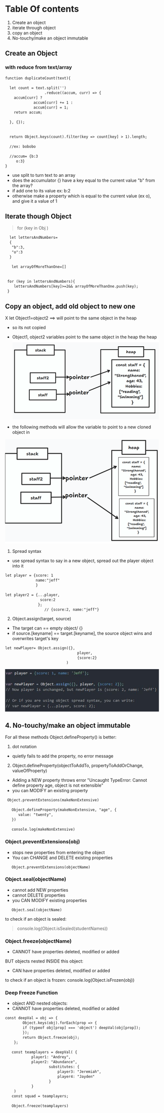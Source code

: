 # Table Of contents

1. Create an object
2. iterate through object
3. copy an object
4. No-touchy/make an object immutable

## Create an Object

### with reduce from text/array

```
function duplicateCount(text){

  let count = text.split('')
                  .reduce((accum, curr) => {
    accum[curr] ?
             accum[curr] += 1 :
             accum[curr] = 1;
    return accum;

  }, {});


  return Object.keys(count).filter(key => count[key] > 1).length;

  //ex: bobobo

  //accum= {b:3
     o:3}
}

```

- use split to turn text to an array
- does the accumulator {} have a key equal to the current value "b" from the array?
- if add one to its value ex: b:2
- otherwise make a property which is equal to the current value (ex o), and give it a value of 1

## Iterate though Object

> for (key in Obj )

```
  let lettersAndNumbers=
  {
   "b":3,
   "o":3
  }

   let arrayOfMoreThanOne=[]


 for (key in lettersAndNumbers){
    lettersAndNumbers[key]>=2&& arrayOfMoreThanOne.push(key);
 }
```

## Copy an object, add old object to new one

X let Object1=object2 ==> will point to the same object in the heap
-  so its not copied
- Object1, object2 variables point to the same object in the heap 
the heap
![Alt text](image-25.png)


- the following methods will allow the variable to point to a new cloned object in 

![Alt text](image-26.png)

1. Spread syntax

- use spread syntax to say in a new object, spread out the player object into it

```
let player = {score: 1
              name:"jeff"
              }

let player2 = {...player,
                score:2
               };
                  // {score:2, name:"jeff"}
```

2. Object.assign(target, source)

- The target can == empty object/ {}
- if source.[keyname] == target.[keyname], the source object wins and overwrites target's key

```
let newPlayer= Object.assign({},
                                 player,
                                 {score:2}
                            )
```

![Alt text](image-13.png)

## 4. No-touchy/make an object immutable

For all these methods Object.defineProperty() is better:

1. dot notation

- quietly fails to add the property, no error message

2.   Object.defineProperty(objectToAddTo, propertyToAddOrChange, valueOfProperty)

- Adding a NEW property throws error "Uncaught TypeError: Cannot define property age, object is not extensible"
- you can MODIFY an existing property

```
 Object.preventExtensions(makeNonExtensive)

   Object.defineProperty(makeNonExtensive, "age", {
      value: "twenty",
   })

   console.log(makeNonExtensive)
```


### Object.preventExtensions(obj)
- stops new properties from entering the object
- You can CHANGE and DELETE existing properties

```
   Object.preventExtensions(objectName)
  ```

### Object.seal(objectName)

- cannot add NEW properties
- cannot DELETE properties
- you CAN MODIFY existing properties

```
   Object.seal(objectName)
  ```

to check if an object is sealed: 
 > console.log(Object.isSealed(studentNames))


 ### Object.freeze(objectName)

- CANNOT have properties deleted, modified or added

BUT objects nested INSIDE this object:
- CAN have properties deleted, modified or added

to check if an object is frozen: 
 console.log(Object.isFrozen(obj))

### Deep Freeze Function

- object AND nested objects:
- CANNOT have properties deleted, modified or added

```
const deepVal = obj => {
        Object.keys(obj).forEach(prop => {
        if (typeof obj[prop] === 'object') deepVal(obj[prop]);
        });
        return Object.freeze(obj);
    };

   const teamplayers = deepVal( {
            player1: "Andrey",
            player2: "Abundance",
                    substitutes: {
                        player3: "Jeremiah",
                        player4: "Jayden"
                    }
            }
    )
   const squad = teamplayers;

   Object.freeze(teamplayers)

```